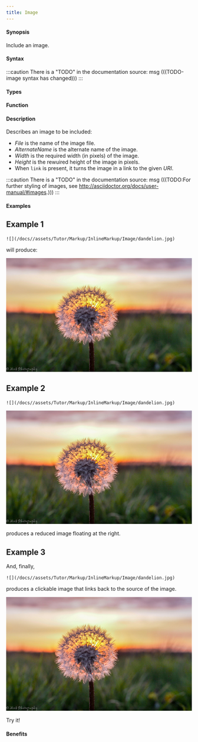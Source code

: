 ```yaml
---
title: Image
---
```


#### Synopsis

Include an image.

#### Syntax

:::caution
There is a "TODO" in the documentation source:
msg
(((TODO-image syntax has changed)))
:::

#### Types

#### Function

#### Description

Describes an image to be included:

* _File_ is the name of the image file.
* _AlternateName_ is the alternate name of the image.
* _Width_ is the required width (in pixels) of the image.
* _Height_ is the rewuired height of the image in pixels.
* When `link` is present, it turns the image in a link to the given _URI_.

    
:::caution
There is a "TODO" in the documentation source:
msg
(((TODO:For further styling of images, see http://asciidoctor.org/docs/user-manual/#images.)))
:::

#### Examples

##  Example 1 
```
![](/docs//assets/Tutor/Markup/InlineMarkup/Image/dandelion.jpg)
```
will produce:

![](/docs//assets/Tutor/Markup/InlineMarkup/Image/dandelion.jpg)

##  Example 2 
```
![](/docs//assets/Tutor/Markup/InlineMarkup/Image/dandelion.jpg)
```

![](/docs//assets/Tutor/Markup/InlineMarkup/Image/dandelion.jpg)

produces a reduced image floating at the right.

##  Example 3 

And, finally,
```
![](/docs//assets/Tutor/Markup/InlineMarkup/Image/dandelion.jpg)
```
produces a clickable image that links back to the source of the image.

![](/docs//assets/Tutor/Markup/InlineMarkup/Image/dandelion.jpg)

Try it!

#### Benefits


